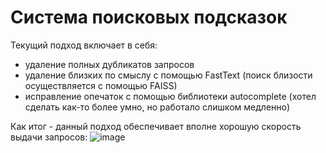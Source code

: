 # Система поисковых подсказок
Текущий подход включает в себя:
- удаление полных дубликатов запросов
- удаление близких по смыслу с помощью FastText (поиск близости осуществляется с помощью FAISS)
- исправление опечаток с помощью библиотеки autocomplete (хотел сделать как-то более умно, но работало слишком медленно)

Как итог - данный подход обеспечивает вполне хорошую скорость выдачи запросов:
![image](https://github.com/IlyaKasiutin/Search_hints_test/assets/116337853/e0b7daf0-1f83-49ac-83a8-8f7f53f612db)

